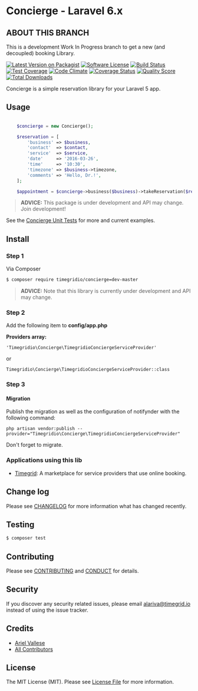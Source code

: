 # Concierge - Laravel 6.x

## ABOUT THIS BRANCH

This is a development Work In Progress branch to get a new (and decoupled) booking Library.

[![Latest Version on Packagist][ico-version]][link-packagist]
[![Software License][ico-license]](LICENSE.md)
[![Build Status][ico-travis]][link-travis]
[![Test Coverage][ico-codeclimate-coverage]][link-codeclimate-coverage]
[![Code Climate][ico-codeclimate-quality]][link-codeclimate-quality]
[![Coverage Status][ico-scrutinizer]][link-scrutinizer]
[![Quality Score][ico-code-quality]][link-code-quality]
[![Total Downloads][ico-downloads]][link-downloads]

Concierge is a simple reservation library for your Laravel 5 app.

## Usage

``` php

    $concierge = new Concierge();

    $reservation = [
        'business' => $business,
        'contact'  => $contact,
        'service'  => $service,
        'date'     => '2016-03-26',
        'time'     => '10:30',
        'timezone' => $business->timezone,
        'comments' => 'Hello, Dr.!',
    ];

    $appointment = $concierge->business($business)->takeReservation($reservation);
```

> **ADVICE:** This package is under development and API may change. Join development!

See the [Concierge Unit Tests](https://github.com/timegridio/concierge/blob/master/tests/integration/concierge/ConciergeUnitTest.php) for more and current examples.

## Install

### Step 1

Via Composer

``` bash
$ composer require timegridio/concierge=dev-master
```

> **ADVICE:** Note that this library is currently under development and API may change.

### Step 2

Add the following item to **config/app.php**

**Providers array:**

    'Timegridio\Concierge\TimegridioConciergeServiceProvider'

or

    Timegridio\Concierge\TimegridioConciergeServiceProvider::class

### Step 3

#### Migration

Publish the migration as well as the configuration of notifynder with the following command:

    php artisan vendor:publish --provider="Timegridio\Concierge\TimegridioConciergeServiceProvider"

Don't forget to migrate.

### Applications using this lib

  * [Timegrid](https://github.com/timegridio/timegrid): A marketplace for service providers that use online booking.

## Change log

Please see [CHANGELOG](CHANGELOG.md) for more information what has changed recently.

## Testing

``` bash
$ composer test
```

## Contributing

Please see [CONTRIBUTING](CONTRIBUTING.md) and [CONDUCT](CONDUCT.md) for details.

## Security

If you discover any security related issues, please email alariva@timegrid.io instead of using the issue tracker.

## Credits

- [Ariel Vallese][link-author]
- [All Contributors][link-contributors]

## License

The MIT License (MIT). Please see [License File](LICENSE.md) for more information.

[ico-version]: https://img.shields.io/packagist/v/timegridio/concierge.svg?style=flat-square
[ico-license]: https://img.shields.io/badge/license-MIT-brightgreen.svg?style=flat-square
[ico-travis]: https://img.shields.io/travis/timegridio/concierge/master.svg?style=flat-square
[ico-codeclimate-coverage]: https://codeclimate.com/github/timegridio/concierge/badges/coverage.svg?style=flat-square
[ico-codeclimate-quality]: https://codeclimate.com/github/timegridio/concierge/badges/gpa.svg?style=flat-square
[ico-scrutinizer]: https://img.shields.io/scrutinizer/coverage/g/timegridio/concierge.svg?style=flat-square
[ico-code-quality]: https://img.shields.io/scrutinizer/g/timegridio/concierge.svg?style=flat-square
[ico-downloads]: https://img.shields.io/packagist/dt/timegridio/concierge.svg?style=flat-square

[link-packagist]: https://packagist.org/packages/timegridio/concierge
[link-travis]: https://travis-ci.org/timegridio/concierge
[link-codeclimate-coverage]: https://codeclimate.com/github/timegridio/concierge/coverage
[link-codeclimate-quality]: https://codeclimate.com/github/timegridio/concierge
[link-scrutinizer]: https://scrutinizer-ci.com/g/timegridio/concierge/code-structure
[link-code-quality]: https://scrutinizer-ci.com/g/timegridio/concierge
[link-downloads]: https://packagist.org/packages/timegridio/concierge
[link-author]: https://github.com/alariva
[link-contributors]: ../../contributors
